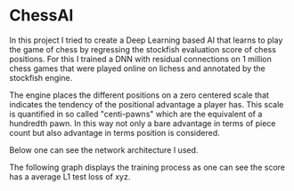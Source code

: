 # ChessAI

In this project I tried to create a Deep Learning based AI that learns to play the game of chess by regressing the stockfish evaluation score of chess positions. For this I trained a DNN with residual connections on 1 million chess games that were played online on lichess and annotated by the stockfish engine.

The engine places the different positions on a zero centered scale that indicates the tendency of the positional advantage a player has. 
This scale is quantified in so called "centi-pawns" which are the equivalent of a hundredth pawn. In this way not only a bare advantage in terms of piece count but also advantage in terms position is considered.

Below one can see the network architecture I used.


The following graph displays the training process as one can see the score has a average L1 test loss of xyz. 